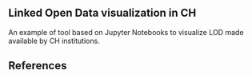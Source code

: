 ## Linked Open Data visualization in CH
An example of tool based on Jupyter Notebooks to visualize LOD made available by CH institutions.

## References
